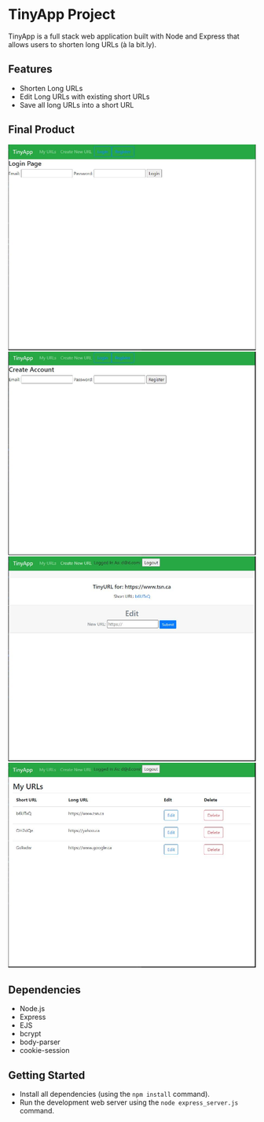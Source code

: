 # TinyApp Project

TinyApp is a full stack web application built with Node and Express that allows users to shorten long URLs (à la bit.ly).

## Features
- Shorten Long URLs
- Edit Long URLs with existing short URLs
- Save all long URLs into a short URL

## Final Product

!["Login Page"](https://github.com/zefaradi/tinyapp/blob/master/Docs/Login_Page.JPG?raw=true)
!["Register Page"](https://github.com/zefaradi/tinyapp/blob/master/Docs/Register_Page.JPG?raw=true)
!["Edit Long URL"](https://github.com/zefaradi/tinyapp/blob/master/Docs/EditShortURL.JPG?raw=true)
!["List of URLs"](https://github.com/zefaradi/tinyapp/blob/master/Docs/URLs.JPG?raw=true)

## Dependencies

- Node.js
- Express
- EJS
- bcrypt
- body-parser
- cookie-session


## Getting Started

- Install all dependencies (using the `npm install` command).
- Run the development web server using the `node express_server.js` command.